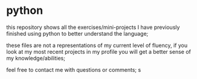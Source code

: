 # python
this repository shows all the exercises/mini-projects I have previously finished using python to better understand the language;

these files are not a representations of my current level of fluency, if you look at my most recent projects in my profile you will get a better sense of my knowledge/abilities;

feel free to contact me with questions or comments;
s